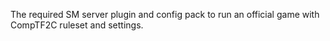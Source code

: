 The required SM server plugin and config pack to run an official game with CompTF2C ruleset and settings.
